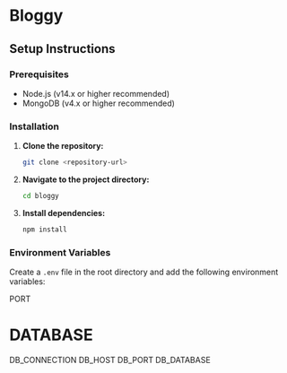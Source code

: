# Bloggy

## Setup Instructions

### Prerequisites

- Node.js (v14.x or higher recommended)
- MongoDB (v4.x or higher recommended)

### Installation

1. **Clone the repository:**

    ```sh
    git clone <repository-url>
    ```

2. **Navigate to the project directory:**

    ```sh
    cd bloggy
    ```

3. **Install dependencies:**

    ```sh
    npm install
    ```

### Environment Variables

Create a `.env` file in the root directory and add the following environment variables:

PORT

# DATABASE
DB_CONNECTION
DB_HOST
DB_PORT
DB_DATABASE